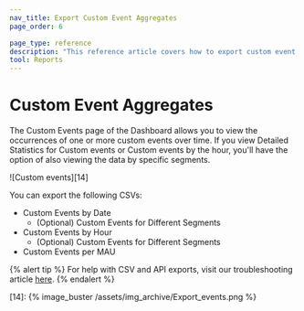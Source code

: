 ```yaml
---
nav_title: Export Custom Event Aggregates
page_order: 6

page_type: reference
description: "This reference article covers how to export custom event data aggregates."
tool: Reports
---
```


# Custom Event Aggregates

The Custom Events page of the Dashboard allows you to view the occurrences of one or more custom events over time. If you view Detailed Statistics for Custom events or Custom events by the hour, you'll have the option of also viewing the data by specific segments.

![Custom events][14]

You can export the following CSVs:

- Custom Events by Date
    - (Optional) Custom Events for Different Segments
- Custom Events by Hour
    - (Optional) Custom Events for Different Segments
- Custom Events per MAU

{% alert tip %}
For help with CSV and API exports, visit our troubleshooting article [here]({{site.baseurl}}/user_guide/data_and_analytics/export_braze_data/export_troubleshooting/).
{% endalert %}

[14]: {% image_buster /assets/img_archive/Export_events.png %}
